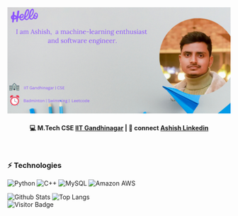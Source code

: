 <!--
- 👋 Hi, I’m @onlineashish
- 👀 I’m interested in ...
- 🌱 I’m currently learning ...
- 💞️ I’m looking to collaborate on ...
- 📫 How to reach me ...


onlineashish/onlineashish is a ✨ special ✨ repository because its `README.md` (this file) appears on your GitHub profile.
You can click the Preview link to take a look at your changes.
--->

<div align="center">
<img max-width=auto src="https://raw.githubusercontent.com/onlineashish/onlineashish/main/assets/Banner2.png"/>
</div>
<h4 align="center">
💻 M.Tech CSE <a href="https://www.linkedin.com/school/indian-institute-of-technology-gandhinagar-iitgn-/?originalSubdomain=in">IIT Gandhinagar</a> | 💬 connect <a href="https://www.linkedin.com/in/ashish-sah-1828b216a//">Ashish Linkedin</a>
</h4>

<br/>
<h3 align="left">
⚡ Technologies
</h3>

![Python](https://img.shields.io/badge/-Python-black?style=flat-square&logo=Python)
![C++](https://img.shields.io/badge/-C++-00599C?style=flat-square&logo=c)
![MySQL](https://img.shields.io/badge/-MySQL-black?style=flat-square&logo=mysql)
![Amazon AWS](https://img.shields.io/badge/Amazon%20AWS-232F3E?style=flat-square&logo=amazon-aws)


![Github Stats](https://github-readme-stats.vercel.app/api?username=onlineashish&count_private=true&show_icons=true) ![Top Langs](https://github-readme-stats.vercel.app/api/top-langs/?username=onlineashish&hide=javascript,html,dart,ruby&layout=compact)  
![Visitor Badge](https://visitor-badge.laobi.icu/badge?page_id=onlineashish)
